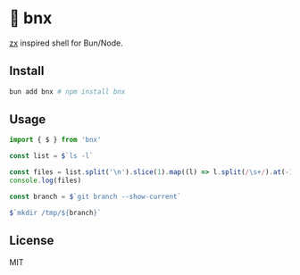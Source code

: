 # 🐚 bnx

[zx](https://github.com/google/zx) inspired shell for Bun/Node.

## Install

```bash
bun add bnx # npm install bnx
```

## Usage

```ts
import { $ } from 'bnx'

const list = $`ls -l`

const files = list.split('\n').slice(1).map((l) => l.split(/\s+/).at(-1))
console.log(files)

const branch = $`git branch --show-current`

$`mkdir /tmp/${branch}`
```

## License

MIT
